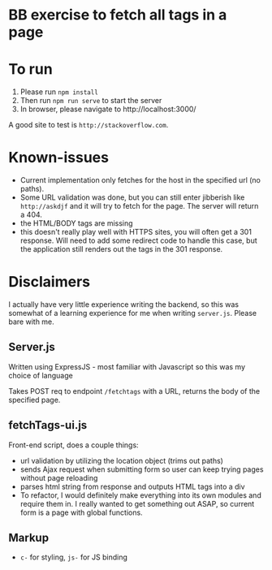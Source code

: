 # BB exercise to fetch all tags in a page

# To run
1. Please run `npm install`
2. Then run `npm run serve` to start the server
3. In browser, please navigate to http://localhost:3000/

A good site to test is `http://stackoverflow.com`.

# Known-issues
- Current implementation only fetches for the host in the specified url (no paths).
- Some URL validation was done, but you can still enter jibberish like `http://askdjf` and it will try to fetch for the page. The server will return a 404.
- the HTML/BODY tags are missing
- this doesn't really play well with HTTPS sites, you will often get a 301 response. Will need to add some redirect code to handle this case, but the application still renders out the tags in the 301 response.

# Disclaimers
I actually have very little experience writing the backend, so this was somewhat of a learning experience for me when writing `server.js`. Please bare with me.

## Server.js
Written using ExpressJS - most familiar with Javascript so this was my choice of language

Takes POST req to endpoint `/fetchtags` with a URL, returns the body of the specified page.

## fetchTags-ui.js
Front-end script, does a couple things:
- url validation by utilizing the location object (trims out paths)
- sends Ajax request when submitting form so user can keep trying pages without page reloading
- parses html string from response and outputs HTML tags into a div
- To refactor, I would definitely make everything into its own modules and require them in. I really wanted to get something out ASAP, so current form is a page with global functions.

## Markup
- `c-` for styling, `js-` for JS binding
